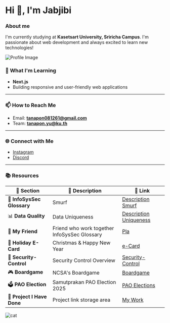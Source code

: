 # Hi 👋, I'm Jabjibi
### **About me** 
  I'm currently studying at **Kasetsart University, Sriricha Campus**. I'm passionate about web development and always excited to learn new technologies!

![Profile Image](./image_readme/image_me.jpg)

### 🌱 **What I'm Learning**
- **Next.js**
- Building responsive and user-friendly web applications

---

### 📫 **How to Reach Me**
- Email: **tanapon081261@gmail.com**
- Team: **tanapon.yu@ku.th**

---

### 🌐 **Connect with Me**
- [Instagram](https://instagram.com/jjab_bb)
- [Discord](https://discord.gg/Wtuw6Z5K)

---

### 📚 **Resources**

| 📂 **Section** | 📝 **Description** | 🔗 **Link** |  
|---|---|---|  
| 🔵 **InfoSysSec Glossary** | Smurf | [Description Smurf](smurf.md) |  
| 📊 **Data Quality** | Data Uniqueness | [Description Uniqueness](uniqueness.md) |  
| 👫 **My Friend** | Friend who work together InfoSysSec Glossary | [Pla](https://jis03.github.io) |  
| 🌲 **Holiday E-Card** | Christmas & Happy New Year | [e-Card](e-card.md) |  
| 🔐 **Security-Control** | Security Control Overview | [Security-Control](security-control.md) |  
| 🎮 **Boardgame** | NCSA's Boardgame | [Boardgame](boardgame.md) |  
| 🗳️ **PAO Election** | Samutprakan PAO Election 2025 | [PAO Elections](pao-elections.md) |  
| 💼 **Project I Have Done** | Project link storage area | [My Work](mywork.md) |  






![cat](https://media.tenor.com/wht0_M71CxsAAAAi/milkie-spin-milkie-vt.gif)

